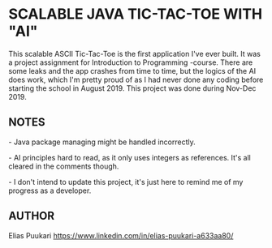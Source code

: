# SCALABLE JAVA TIC-TAC-TOE WITH "AI"

This scalable ASCII Tic-Tac-Toe is the first application I've ever built. It was a project assignment for Introduction to Programming -course. There are some leaks and the app crashes from time to time, but the logics of the AI does work, which I'm pretty proud of as I had never done any coding before starting the school in August 2019. This project was done during Nov-Dec 2019.

## NOTES

<p>- Java package managing might be handled incorrectly.
<p>- AI principles hard to read, as it only uses integers as references. It's all cleared in the comments though.
<p>- I don't intend to update this project, it's just here to remind me of my progress as a developer.
 
## AUTHOR

Elias Puukari
https://www.linkedin.com/in/elias-puukari-a633aa80/
